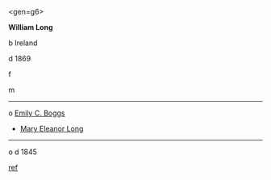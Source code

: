 <gen=g6>

<b>William Long</b>

b Ireland

d 1869

f

m

<hr>

o [Emily C. Boggs](../g6/emily_boggs.md)

- [Mary Eleanor Long](../g5/mary_eleanor_long.md)

<hr>

o d 1845

[ref](http://www.longwebs.org/longdna/DAR_Records.htm)
